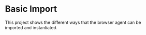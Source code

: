 # Basic Import

This project shows the different ways that the browser agent can be imported and instantiated.
